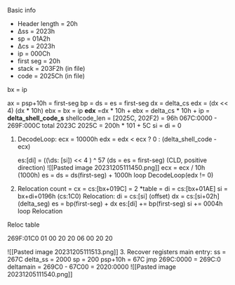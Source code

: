 Basic info
* Header length = 20h
* Δss = 2023h
* sp = 01A2h
* Δcs = 2023h
* ip = 000Ch
* first seg = 20h
* stack = 203F2h (in file)
* code = 2025Ch (in file)

bx = ip

ax = psp+10h = first-seg
bp = ds = es = first-seg
dx = delta_cs
edx = (dx << 4)   (dx \* 10h)
ebx = bx = ip
**edx** =dx \* 10h + ebx = delta_cs \* 10h + ip = **delta_shell_code_s**
shellcode_len = \[2025C, 202F2) = 96h
067C:0000 - 269F:000C total 2023C
2025C = 200h \* 101 + 5C
si = di = 0

1. DecodeLoop:
	ecx = 10000h
	edx = edx < ecx ? 0 : (delta_shell_code - ecx)
	
	es:\[di] = ((\ds: \[si]) << 4 ) ^ 57 (ds = es = first-seg) (CLD, positive direction)
	![[Pasted image 20231205111450.png]]
	ecx = ecx / 10h (1000h)
	es = ds = ds(first-seg) + 1000h
	loop DecodeLoop(edx != 0)

2. Relocation
	count = cx = cs:\[bx+019C] = 2
	\*table = di = cs:\[bx+01AE] 
	si = bx+di+0196h (cs:1C0)
	Relocation:
	di = cs:\[si] (offset)
	dx = cs:\[si+02h] (delta_seg)
	es = bp(first-seg) + dx
	es:\[di] += bp(first-seg)
	si += 0004h
	loop Relocation

Reloc table

269F:01C0  01 00 20 20 06 00 20 20

![[Pasted image 20231205111513.png]]
3. Recover registers
main entry:
ss = 267C delta_ss = 2000
sp = 200
psp+10h = 67C
jmp 269C:0000 = 269C:0
deltamain = 269C0 - 67C00 = 2020:0000
![[Pasted image 20231205111540.png]]
